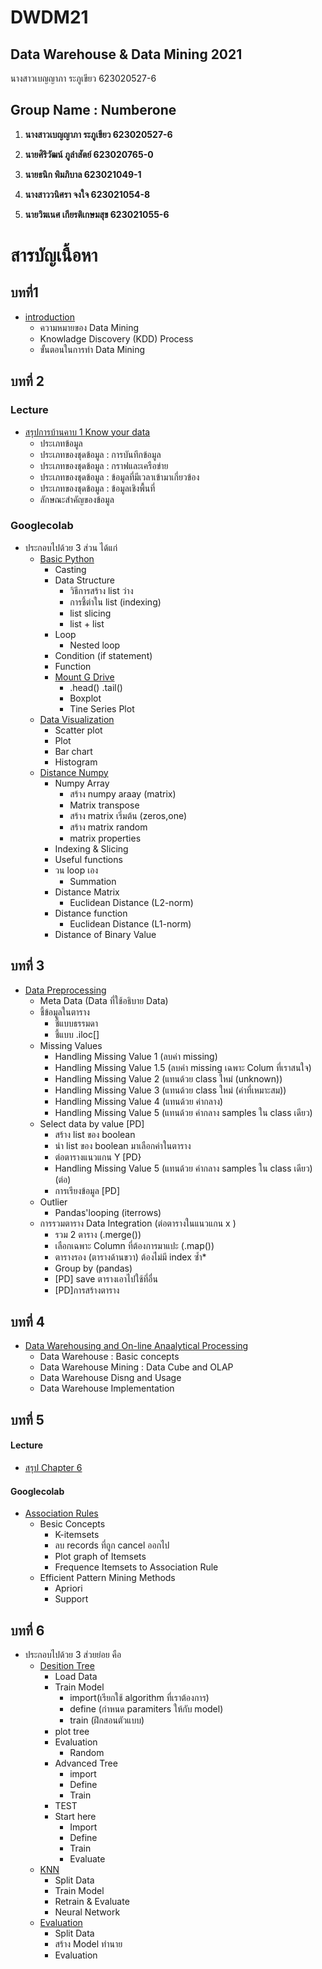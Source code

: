 # DWDM21
## Data Warehouse &amp; Data Mining 2021

นางสาวเบญญาภา ระภูเขียว 623020527-6

## Group Name : Numberone

1. **นางสาวเบญญาภา ระภูเขียว 623020527-6**

2. **นายศิริวัฒน์ ภูลำสัตย์ 623020765-0**

3. **นายธนิก พิมภิบาล 623021049-1**

4. **นางสาววนิศรา จงใจ 623021054-8**

5. **นายวิฆเนศ เกียรติเกษมสุข 623021055-6**


# สารบัญเนื้อหา

## บทที่1 
* [introduction](https://github.com/Benza1611/DWDM21/blob/main/Homework-Chapters-1.pdf)
  * ความหมายของ Data Mining
  * Knowladge Discovery (KDD) Process
  * ขั้นตอนในการทำ Data Mining
 
 ## บทที่ 2 
### Lecture
  * [สรุปการบ้านคาบ 1 Know your data](https://github.com/Benza1611/DWDM21/blob/main/Homework-Chapters-2.1.pdf)
    * ประเภทข้อมูล
    * ประเภทของชุดข้อมูล : การบันทึกข้อมูล
    * ประเภทของชุดข้อมูล : กราฟและเครือข่าย
    * ประเภทของชุดข้อมูล : ข้อมูลที่มีเวลาเข้ามาเกี่ยวข้อง
    * ประเภทของชุดข้อมูล : ข้อมูลเชิงพื้นที่
    * ลักษณะสำคัญของข้อมูล
### Googlecolab 
 * ประกอบไปด้วย 3 ส่วน ได้แก่
    * [Basic Python](https://github.com/Benza1611/DWDM21/blob/main/Data101(Chapter2).ipynb)
      * Casting
      * Data Structure
        * วิธีการสร้าง list ว่าง
        * การชึ้ต่าใน list (indexing)
        * list slicing
        * list + list
      * Loop
        * Nested loop
      * Condition (if statement)
      * Function
      * [Mount G Drive](https://github.com/Benza1611/DWDM21/blob/main/Data102(Chapter2).ipynb)
        * .head() .tail()
        * Boxplot
        * Tine Series Plot
   * [Data Visualization](https://github.com/Benza1611/DWDM21/blob/main/Data_Visualization.ipynb)
      * Scatter plot
      * Plot
      * Bar chart
      * Histogram
   * [Distance Numpy](https://github.com/Benza1611/DWDM21/blob/main/Distance_Numpy.ipynb)
     * Numpy Array
       * สร้าง numpy araay (matrix)
       * Matrix transpose
       * สร้าง matrix เริ่มต้น (zeros,one)
       * สร้าง matrix random
       * matrix properties
     * Indexing & Slicing
     * Useful functions
     * วน loop เอง
       * Summation
     * Distance Matrix
       * Euclidean Distance (L2-norm)
     * Distance function
       * Euclidean Distance (L1-norm)
     * Distance of Binary Value

## บทที่ 3 
* [Data Preprocessing](https://github.com/Benza1611/DWDM21/blob/main/Data_Prepocessing_(Chapter_3).ipynb)
  * Meta Data (Data ที่ใช้อธิบาย Data)
  * ชี้ข้อมูลในตาราง
    * ชี้แบบธรรมดา
    * ชี้แบบ .iloc[]
  * Missing Values
    * Handling Missing Value 1 (ลบค่า missing)
    * Handling Missing Value 1.5 (ลบค่า missing เฉพาะ Colum ที่เราสนใจ)
    * Handling Missing Value 2 (แทนด้วย class ใหม่ (unknown)) 
    * Handling Missing Value 3 (แทนด้วย class ใหม่ (ค่าที่เหมาะสม))
    * Handling Missing Value 4 (แทนด้วย ค่ากลาง)
    * Handling Missing Value 5 (แทนด้วย ค่ากลาง samples ใน class เดียว)
  * Select data by value [PD] 
    * สร้าง list ของ boolean
    * นำ list ของ boolean มาเลือกค่าในตาราง
    * ต่อตารางแนวแกน Y [PD}
    * Handling Missing Value 5 (แทนด้วย ค่ากลาง samples ใน class เดียว)(ต่อ)
    * การเรียงข้อมูล [PD]
  * Outlier
    * Pandas'looping (iterrows)
  * การรวมตาราง Data Integration (ต่อตารางในแนวแกน x )
    * รวม 2 ตาราง (.merge())
    * เลือกเฉพาะ Column ที่ต้องการมาแปะ (.map())
    * ตารางรอง (ตารางด้านขวา) ต้องไม่มี index ซ้ำ*
    * Group by (pandas)
    * [PD] save ตารางเอาไปใช้ที่อื่น
    * [PD]การสร้างตาราง

 ## บทที่ 4 
  * [ Data Warehousing and On-line Anaalytical Processing](https://github.com/Benza1611/DWDM21/blob/main/Chapter_4.pdf) 
     * Data Warehouse : Basic concepts
     * Data Warehouse Mining : Data Cube and OLAP
     * Data Warehouse Disng and Usage
     * Data Warehouse Implementation

## บทที่ 5 
#### Lecture
  * [สรุป Chapter 6](https://github.com/Benza1611/DWDM21/blob/main/Chapter_6.pdf)
#### Googlecolab
  * [Association Rules](https://github.com/Jaomiew/DWDM21/blob/main/Chapeter6_Association_Rules.ipynb)
    * Besic Concepts
       * K-itemsets
       * ลบ records ที่ถูก cancel ออกไป
       * Plot graph of Itemsets
       * Frequence Itemsets to Association Rule
    * Efficient Pattern Mining Methods
       * Apriori
       * Support

## บทที่ 6 
 * ประกอบไปด้วย 3 ส่วยย่อย คือ
   * [Desition Tree](https://github.com/Benza1611/DWDM21/blob/main/Chapter7_Classification_(Decision_Tree).ipynb)
      * Load Data
      * Train Model
         * import(เรียกใช้ algorithm ที่เราต้องการ)
         * define (กำหนด paramiters ให้กับ model)
         * train (ฝึกสอนตัวแบบ)
      * plot tree
      * Evaluation
        * Random
      * Advanced Tree
        * import
        * Define
        * Train
      * TEST
      * Start here
        * Import
        * Define
        * Train
        * Evaluate
   * [KNN](https://github.com/Jaomiew/DWDM21/blob/main/Chap7_Classification_(KNN_NN).ipynb)
       * Split Data
       * Train Model
       * Retrain & Evaluate
       * Neural Network
   * [Evaluation](https://github.com/Jaomiew/DWDM21/blob/main/Chap7_Classification_(Evaluation).ipynb)
       * Split Data
       * สร้าง Model ทำนาย
       * Evaluation
